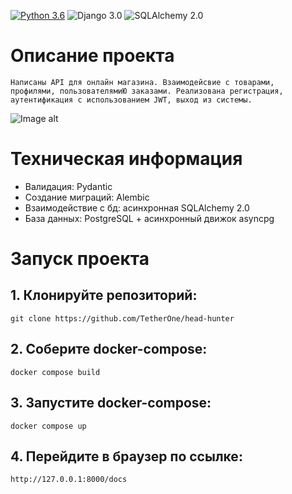 [![Python 3.6](https://img.shields.io/badge/python-3.11-green.svg)](https://www.python.org/downloads/release/python-360/)
![Django 3.0](https://img.shields.io/badge/FastAPI-0.109.0-green.svg)
![SQLAlchemy 2.0](https://img.shields.io/badge/SQLAlchemy-2.0.25-green.svg)


# Описание проекта


    Написаны API для онлайн магазина. Взаимодейсвие с товарами,
    профилями, пользователямиЮ заказами. Реализована регистрация,
    аутентификация с использованием JWT, выход из системы.

![Image alt](https://github.com/TetherOne/online_store/raw/master/github-pages/img_2.png)


# Техническая информация

  - Валидация: Pydantic
  - Создание миграций: Alembic
  - Взаимодействие с бд: асинхронная SQLAlchemy 2.0
  - База данных: PostgreSQL + асинхронный движок asyncpg

# Запуск проекта

## 1. Клонируйте репозиторий:
```
git clone https://github.com/TetherOne/head-hunter
```
## 2. Соберите docker-compose:
```
docker compose build
```
## 3. Запустите docker-compose:
```
docker compose up
```
## 4. Перейдите в браузер по ссылке:
```
http://127.0.0.1:8000/docs
```
